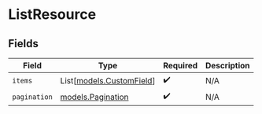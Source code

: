 # ListResource


## Fields

| Field                                                | Type                                                 | Required                                             | Description                                          |
| ---------------------------------------------------- | ---------------------------------------------------- | ---------------------------------------------------- | ---------------------------------------------------- |
| `items`                                              | List[[models.CustomField](../models/customfield.md)] | :heavy_check_mark:                                   | N/A                                                  |
| `pagination`                                         | [models.Pagination](../models/pagination.md)         | :heavy_check_mark:                                   | N/A                                                  |